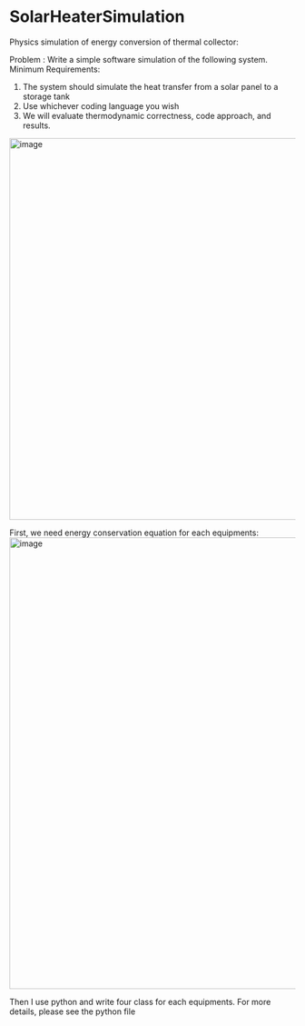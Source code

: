 # SolarHeaterSimulation
Physics simulation of energy conversion of thermal collector:

Problem : 
Write a simple software simulation of the following system.
Minimum Requirements:
1. The system should simulate the heat transfer from a solar panel to a storage tank
2. Use whichever coding language you wish
3. We will evaluate thermodynamic correctness, code approach, and results.

<img width="672" alt="image" src="https://user-images.githubusercontent.com/89375316/159527889-b28b0fef-e9b4-4756-808b-8a1769147d77.png">

First, we need energy conservation equation for each equipments:
<img width="795" alt="image" src="https://user-images.githubusercontent.com/89375316/159528381-f9b299f1-3cd4-48d7-b34d-cc10b4e7e348.png">

Then I use python and write four class for each equipments.
For more details, please see the python file
